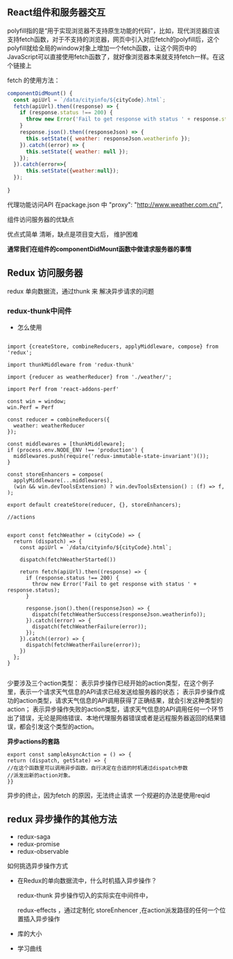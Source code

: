 ## React组件和服务器交互

polyfill指的是“用于实现浏览器不支持原生功能的代码”，比如，现代浏览器应该支持fetch函数，对于不支持的浏览器，网页中引入对应fetch的polyfill后，这个polyfill就给全局的window对象上增加一个fetch函数，让这个网页中的JavaScript可以直接使用fetch函数了，就好像浏览器本来就支持fetch一样。在这个链接上

fetch 的使用方法：
```javascript
componentDidMount() {
  const apiUrl = `/data/cityinfo/${cityCode}.html`;
  fetch(apiUrl).then((response) => {
    if (response.status !== 200) {
      throw new Error('Fail to get response with status ' + response.status);
    }
    response.json().then((responseJson) => {
      this.setState({ weather: responseJson.weatherinfo });
    }).catch((error) => {
      this.setState({ weather: null });
    });
  }).catch(error=>{
      this.setState({weather:null});
  });
  
}

```

代理功能访问API
在package.json 中
"proxy": "http://www.weather.com.cn/",


组件访问服务器的优缺点

优点式简单 清晰，缺点是项目变大后， 维护困难

**通常我们在组件的componentDidMount函数中做请求服务器的事情**


## Redux 访问服务器

redux 单向数据流，通过thunk 来 解决异步请求的问题


### redux-thunk中间件

- 怎么使用

```

import {createStore, combineReducers, applyMiddleware, compose} from 'redux';

import thunkMiddleware from 'redux-thunk'

import {reducer as weatherReducer} from './weather/';

import Perf from 'react-addons-perf'

const win = window;
win.Perf = Perf

const reducer = combineReducers({
  weather: weatherReducer
});

const middlewares = [thunkMiddleware];
if (process.env.NODE_ENV !== 'production') {
  middlewares.push(require('redux-immutable-state-invariant')());
}

const storeEnhancers = compose(
  applyMiddleware(...middlewares),
  (win && win.devToolsExtension) ? win.devToolsExtension() : (f) => f,
);

export default createStore(reducer, {}, storeEnhancers);

//actions


export const fetchWeather = (cityCode) => {
  return (dispatch) => {
    const apiUrl = `/data/cityinfo/${cityCode}.html`;

    dispatch(fetchWeatherStarted())

    return fetch(apiUrl).then((response) => {
      if (response.status !== 200) {
        throw new Error('Fail to get response with status ' + response.status);
      }

      response.json().then((responseJson) => {
        dispatch(fetchWeatherSuccess(responseJson.weatherinfo));
      }).catch((error) => {
        dispatch(fetchWeatherFailure(error));
      });
    }).catch((error) => {
      dispatch(fetchWeatherFailure(error));
    })
  };
}


```

少要涉及三个action类型：
表示异步操作已经开始的action类型，在这个例子里，表示一个请求天气信息的API请求已经发送给服务器的状态；
表示异步操作成功的action类型，请求天气信息的API调用获得了正确结果，就会引发这种类型的action；
表示异步操作失败的action类型，请求天气信息的API调用任何一个环节出了错误，无论是网络错误、本地代理服务器错误或者是远程服务器返回的结果错误，都会引发这个类型的action。



**异步actions的套路**
```
export const sampleAsyncAction = () => {
return (dispatch, getState) => {
//在这个函数里可以调用异步函数，自行决定在合适的时机通过dispatch参数
//派发出新的action对象。
}}
```

异步的终止，因为fetch 的原因，无法终止请求
一个规避的办法是使用reqid

## redux 异步操作的其他方法

- redux-saga
- redux-promise
- redux-observable


如何挑选异步操作方式

- 在Redux的单向数据流中，什么时机插入异步操作？

    redux-thunk 异步操作切入的实际实在中间件中，

    redux-effects ，通过定制化 storeEnhencer ,在action派发路径的任何一个位置插入异步操作
- 库的大小

- 学习曲线





